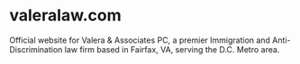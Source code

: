 # valeralaw.com
Official website for Valera & Associates PC, a premier Immigration and Anti-Discrimination law firm based in Fairfax, VA, serving the D.C. Metro area.
